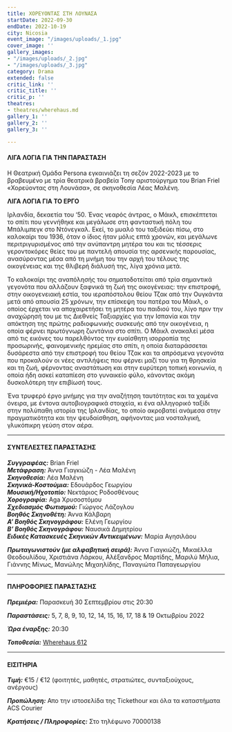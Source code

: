 ```yaml
---
title: ΧΟΡΕΥΟΝΤΑΣ ΣΤΗ ΛΟΥΝΑΣΑ
startDate: 2022-09-30
endDate: 2022-10-19
city: Nicosia
event_image: "/images/uploads/_1.jpg"
cover_image: ''
gallery_images:
- "/images/uploads/_2.jpg"
- "/images/uploads/_3.jpg"
category: Drama
extended: false
critic_link: ''
critic_title: ''
critic_p: ''
theatres:
- theatres/wherehaus.md
gallery_1: ''
gallery_2: ''
gallery_3: ''

---
```

#### ΛΙΓΑ ΛΟΓΙΑ ΓΙΑ ΤΗΝ ΠΑΡΑΣΤΑΣΗ

Η Θεατρική Ομάδα Persona εγκαινιάζει τη σεζόν 2022-2023 με το βραβευμένο με τρία θεατρικά βραβεία Tony αριστούργημα του Brian Friel «Χορεύοντας στη Λουνάσα», σε σκηνοθεσία Λέας Μαλένη.

**ΛΙΓΑ ΛΟΓΙΑ ΓΙΑ ΤΟ ΕΡΓΟ**

Ιρλανδία, δεκαετία του ‘50. Ένας νεαρός άντρας, ο Μάικλ, επισκέπτεται το σπίτι που γεννήθηκε και μεγάλωσε στη φανταστική πόλη του Μπάλιμπεγκ στο Ντόνεγκαλ. Εκεί, το μυαλό του ταξιδεύει πίσω, στο καλοκαίρι του 1936, όταν ο ίδιος ήταν μόλις επτά χρονών, και μεγάλωνε περιτριγυρισμένος από την ανύπαντρη μητέρα του και τις τέσσερις γεροντοκόρες θείες του με παντελή απουσία της αρσενικής παρουσίας, ανασύροντας μέσα από τη μνήμη του την αρχή του τέλους της οικογένειας και της θλιβερή διάλυσή της, λίγα χρόνια μετά.

Το καλοκαίρι της αναπόλησής του σηματοδοτείται από τρία σημαντικά γεγονότα που αλλάζουν ξαφνικά τη ζωή της οικογένειας: την επιστροφή, στην οικογενειακή εστία, του ιεραπόστολου θείου Τζακ από την Ουγκάντα μετά από απουσία 25 χρόνων, την επίσκεψη του πατέρα του Μάικλ, ο οποίος έρχεται να αποχαιρετήσει τη μητέρα του παιδιού του, λίγο πριν την αναχώρησή του με τις Διεθνείς Ταξιαρχίες για την Ισπανία και την απόκτηση της πρώτης ραδιοφωνικής συσκευής από την οικογένεια, η οποία φέρνει πρωτόγνωρη ζωντάνια στο σπίτι.  Ο Μάικλ ανακαλεί μέσα από τις εικόνες του παρελθόντος την ευαίσθητη ισορροπία της προσωρινής, φαινομενικής ηρεμίας στο σπίτι, η οποία διαταράσσεται δυσάρεστα από την επιστροφή του θείου Τζακ και τα απρόσμενα γεγονότα που προκαλούν οι νέες αντιλήψεις που φέρνει μαζί του για τη θρησκεία και τη ζωή, φέρνοντας αναστάτωση και στην ευρύτερη τοπική κοινωνία, η οποία ήδη ασκεί καταπίεση στο γυναικείο φύλο, κάνοντας ακόμη δυσκολότερη την επιβίωσή τους.

Ένα τρυφερό έργο μνήμης για την αναζήτηση ταυτότητας και τα χαμένα όνειρα, με έντονα αυτοβιογραφικά στοιχεία, κι ένα αλληγορικό ταξίδι στην πολύπαθη ιστορία της Ιρλανδίας, το οποίο ακροβατεί ανάμεσα στην πραγματικότητα και την ψευδαίσθηση, αφήνοντας μια νοσταλγική, γλυκόπικρη γεύση στον αέρα.

***

#### ΣΥΝΤΕΛΕΣΤΕΣ ΠΑΡΑΣΤΑΣΗΣ

**_Συγγραφέας:_** Brian Friel  
**_Μετάφραση:_** Άννα Γιαγκιώζη - Λέα Μαλένη  
**_Σκηνοθεσία:_** Λέα Μαλένη  
**_Σκηνικά-Κοστούμια:_** Εδουάρδος Γεωργίου  
**_Μουσική/Ηχοτοπίο:_** Νεκτάριος Ροδοσθένους  
**_Χορογραφία:_** Aga Χρυσοστόμου  
**_Σχεδιασμός Φωτισμού:_** Γιώργος Λάζογλου  
**_Βοηθός Σκηνοθέτη:_** Άννα Κάλβαρη  
**_Α’ Βοηθός Σκηνογράφου:_** Ελένη Γεωργίου  
**_Β’ Βοηθός Σκηνογράφου:_** Ναυσικά Δημητρίου  
**_Ειδικές Κατασκευές Σκηνικών Αντικειμένων:_** Μαρία Αγησιλάου

**_Πρωταγωνιστούν (με αλφαβητική σειρά):_** Άννα Γιαγκιώζη, Μικαέλλα Θεοδουλίδου, Χριστιάνα Λάρκου, Αλέξανδρος Μαρτίδης, Μαριλύ Μήλια, Γιάννης Μίνως, Μανώλης Μιχαηλίδης, Παναγιώτα Παπαγεωργίου

***

#### ΠΛΗΡΟΦΟΡΙΕΣ ΠΑΡΑΣΤΑΣΗΣ

**_Πρεμιέρα:_** Παρασκευή 30 Σεπτεμβρίου στις 20:30

**_Παραστάσεις:_** 5, 7, 8, 9, 10, 12, 14, 15, 16, 17, 18 & 19 Οκτωβρίου 2022

**_Ώρα έναρξης:_** 20:30

**_Τοποθεσία:_** [Wherehaus 612](?#map)

***

#### ΕΙΣΙΤΗΡΙΑ

**_Τιμή:_** €15 / €12 (φοιτητές, μαθητές, στρατιώτες, συνταξιούχους, ανέργους)

**_Προπώληση:_** Απο την ιστοσελίδα της Tickethour και όλα τα καταστήματα ACS Courier

**_Κρατήσεις / Πληροφορίες:_** Στο τηλέφωνο 70000138